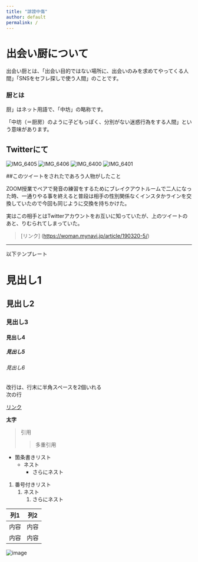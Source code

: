 ```yaml
---
title: "誹謗中傷"
author: default
permalink: /
---
```


# 出会い厨について

出会い厨とは、「出会い目的ではない場所に、出会いのみを求めてやってくる人間」「SNSをセフレ探しで使う人間」のことです。

###  厨とは

厨」はネット用語で、「中坊」の略称です。

「中坊（＝厨房）のように子どもっぽく、分別がない迷惑行為をする人間」という意味があります。

## Twitterにて

![IMG_6405](https://user-images.githubusercontent.com/103758043/164700826-65f5c0cb-5572-402e-85ab-2c6b2654358d.PNG)
![IMG_6406](https://user-images.githubusercontent.com/103758043/164700869-a679f31e-2f04-4db5-8c66-5a5f32fb044a.PNG)
![IMG_6400](https://user-images.githubusercontent.com/103758043/164700894-cc465005-8d83-420d-a7cd-321d05cd52db.PNG)
![IMG_6401](https://user-images.githubusercontent.com/103758043/164700904-4dad0604-55f4-4ce2-8bb7-aed8e8aa64e3.PNG)

##このツイートをされたであろう人物がしたこと


ZOOM授業でペアで発音の練習をするためにブレイクアウトルームで二人になった時、一通りやる事を終えると普段は相手の性別関係なくインスタかラインを交換していたので今回も同じように交換を持ちかけた。

実はこの相手とはTwitterアカウントをお互いに知っていたが、上のツイートのあと、りむられてしまっていた。



> [リンク] (https://woman.mynavi.jp/article/190320-5/)


------

以下テンプレート

# 見出し1
## 見出し2
### 見出し3
#### 見出し4
##### 見出し5
###### 見出し6

改行は、行末に半角スペースを2個いれる  
次の行

[リンク](https://www.google.co.jp/)

**太字**

> 引用
>> 多重引用


- 箇条書きリスト
  - ネスト
    - さらにネスト


1. 番号付きリスト
   1. ネスト
      1. さらにネスト

  
| 列1  | 列2  |
|-----|-----|
| 内容  | 内容  |
| 内容  | 内容  |

![image](/220422_GitHubPages/assets/images/logo-150.png)
